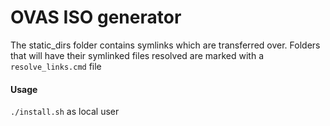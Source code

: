 # OVAS ISO generator #

The static_dirs folder contains symlinks which are transferred over. Folders that will have their symlinked files resolved are marked with a `resolve_links.cmd` file


#### Usage ####

`./install.sh` as local user